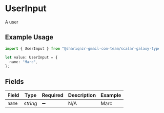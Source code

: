 # UserInput

A user

## Example Usage

```typescript
import { UserInput } from "@shariqnzr-gmail-com-team/scalar-galaxy-typescript/models/components";

let value: UserInput = {
  name: "Marc",
};
```

## Fields

| Field              | Type               | Required           | Description        | Example            |
| ------------------ | ------------------ | ------------------ | ------------------ | ------------------ |
| `name`             | *string*           | :heavy_minus_sign: | N/A                | Marc               |